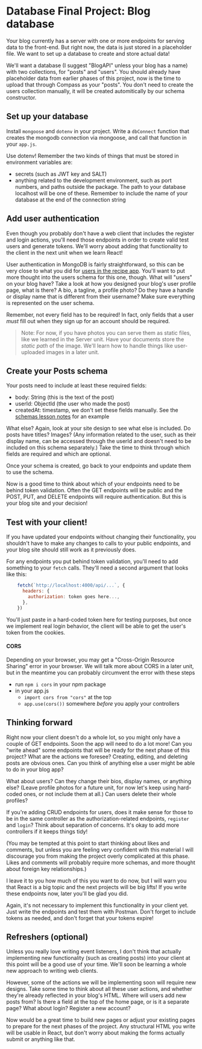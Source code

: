 # Database Final Project: Blog database

Your blog currently has a server with one or more endpoints for serving data to the front-end. But right now, the data is just stored in a placeholder file. We want to set up a database to create and store actual data!

We'll want a database (I suggest "BlogAPI" unless your blog has a name) with two collections, for "posts" and "users". You should already have placeholder data from earlier phases of this project, now is the time to upload that through Compass as your "posts". You don't need to create the users collection manually, it will be created automitically by our schema constructor.

## Set up your database

Install `mongoose` and `dotenv` in your project. Write a `dbConnect` function that creates the mongodb connection via mongoose, and call that function in your `app.js`.

Use dotenv! Remember the two kinds of things that must be stored in environment variables are:

- secrets (such as JWT key and SALT)
- anything related to the development environment, such as port numbers, and paths outside the package. The path to your database localhost will be one of these. Remember to include the name of your database at the end of the connection string

## Add user authentication

Even though you probably don't have a web client that includes the register and login actions, you'll need those endpoints in order to create valid test users and generate tokens. We'll worry about adding that functionality to the client in the next unit when we learn React!

User authentication in MongoDB is fairly straightforward, so this can be very close to what you did for [users in the recipe app](./db-assignment-3.md). You'll want to put more thought into the users schema for this one, though. What will "users" on your blog have? Take a look at how you designed your blog's user profile page, what is there? A bio, a tagline, a profile photo? Do they have a handle or display name that is different from their username? Make sure everything is represented on the user schema.

Remember, not every field has to be required! In fact, only fields that a user _must_ fill out when they sign up for an account should be required.

> Note: For now, if you have photos you can serve them as static files, like we learned in the Server unit. Have your documents store the _static path_ of the image. We'll learn how to handle things like user-uploaded images in a later unit.

## Create your Posts schema

Your posts need to include at least these required fields:

- body: String (this is the text of the post)
- userId: ObjectId (the user who made the post)
- createdAt: timestamp, we don't set these fields manually. See the [schemas lesson notes](../mongoose-schemas/models/Book.js) for an example

What else? Again, look at your site design to see what else is included. Do posts have titles? Images? (Any information related to the user, such as their display name, can be accessed through the userId and doesn't need to be included on this schema separately.) Take the time to think through which fields are required and which are optional.

Once your schema is created, go back to your endpoints and update them to use the schema.

Now is a good time to think about which of your endpoints need to be behind token validation. Often the GET endpoints will be public and the POST, PUT, and DELETE endpoints will require authentication. But this is your blog site and your decision!

## Test with your client!

If you have updated your endpoints without changing their functionality, you shouldn't have to make any changes to calls to your public endpoints, and your blog site should still work as it previously does.

For any endpoints you put behind token validation, you'll need to add something to your `fetch` calls. They'll need a second argument that looks like this:

```javascript
    fetch(`http://localhost:4000/api/...`, {
      headers: {
        authorization: token goes here...,
      },
    })
```

You'll just paste in a hard-coded token here for testing purposes, but once we implement real login behavior, the client will be able to get the user's token from the cookies.

#### CORS

Depending on your browser, you may get a "Cross-Origin Resource Sharing" error in your browser. We will talk more about CORS in a later unit, but in the meantime you can probably circumvent the error with these steps

- run `npm i cors` in your npm package
- in your app.js
  - `import cors from "cors"` at the top
  - `app.use(cors())` somewhere _before_ you apply your controllers

## Thinking forward

Right now your client doesn't do a whole lot, so you might only have a couple of GET endpoints. Soon the app will need to do a lot more! Can you "write ahead" some endpoints that will be ready for the next phase of this project? What are the actions we foresee? Creating, editing, and deleting posts are obvious ones. Can you think of anything else a user might be able to do in your blog app?

What about users? Can they change their bios, display names, or anything else? (Leave profile photos for a future unit, for now let's keep using hard-coded ones, or not include them at all.) Can users delete their whole profiles?

If you're adding CRUD endpoints for users, does it make sense for those to be in the same controller as the authorization-related endpoints, `register` and `login`? Think about separation of concerns. It's okay to add more controllers if it keeps things tidy!

(You may be tempted at this point to start thinking about likes and comments, but unless you are feeling very confident with this material I will discourage you from making the project overly complicated at this phase. Likes and comments will probably require more schemas, and more thought about foreign key relationships.)

I leave it to you how much of this you want to do now, but I will warn you that React is a big topic and the next projects will be big lifts! If you write these endpoints now, later you'll be glad you did.

Again, it's not necessary to implement this functionality in your client yet. Just write the endpoints and test them with Postman. Don't forget to include tokens as needed, and don't forget that your tokens expire!

## Refreshers (optional)

Unless you really love writing event listeners, I don't think that actually implementing new functionality (such as creating posts) into your client at this point will be a good use of your time. We'll soon be learning a whole new approach to writing web clients.

However, some of the actions we will be implementing soon will require new designs. Take some time to think about all these user actions, and whether they're already reflected in your blog's HTML. Where will users add new posts from? Is there a field at the top of the home page, or is it a separate page? What about login? Register a new account?

Now would be a great time to build new pages or adjust your existing pages to prepare for the next phases of the project. Any structural HTML you write will be usable in React, but don't worry about making the forms actually submit or anything like that.
